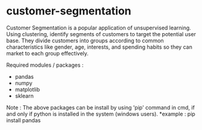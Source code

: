 # customer-segmentation
Customer Segmentation is a popular application of unsupervised learning. Using clustering, identify segments of customers to target the potential user base. They divide customers into groups according to common characteristics like gender, age, interests, and spending habits so they can market to each group effectively. 

Required modules / packages :
* pandas
* numpy
* matplotlib
* sklearn

Note : The above packages can be install by using 'pip' command in cmd, if and only if python is installed in the system (windows users). *example : pip install pandas


